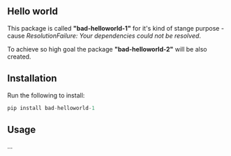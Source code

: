 ## Hello world

This package is called __"bad-helloworld-1"__ for it's kind of stange purpose - cause _ResolutionFailure: Your dependencies could not be resolved_.

To achieve so high goal the package __"bad-helloworld-2"__ will be also created.


## Installation

Run the following to install:

```python
pip install bad-helloworld-1
```

## Usage

...